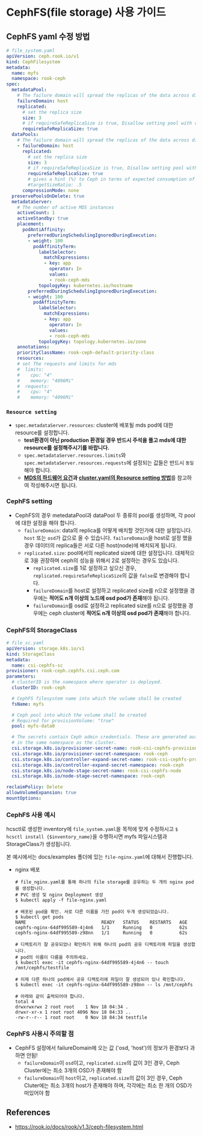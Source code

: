 # CephFS(file storage) 사용 가이드

## CephFS yaml 수정 방법
```yaml
# file_system.yaml
apiVersion: ceph.rook.io/v1
kind: CephFilesystem
metadata:
  name: myfs
  namespace: rook-ceph
spec:
  metadataPool:
    # The failure domain will spread the replicas of the data across different failure zones (osd, host)
    failureDomain: host
    replicated:
      # set the replica size
      size: 3
      # if requireSafeReplicaSize is true, Disallow setting pool with replica 1
      requireSafeReplicaSize: true
  dataPools:
    # The failure domain will spread the replicas of the data across different failure zones (osd, host)
    - failureDomain: host
      replicated:
        # set the replica size
        size: 3
        # if requireSafeReplicaSize is true, Disallow setting pool with replica 1
        requireSafeReplicaSize: true
        # gives a hint (%) to Ceph in terms of expected consumption of the total cluster capacity of a given pool
        #targetSizeRatio: .5
      compressionMode: none
  preservePoolsOnDelete: true
  metadataServer:
    # The number of active MDS instances
    activeCount: 1
    activeStandby: true
    placement:
      podAntiAffinity:
        preferredDuringSchedulingIgnoredDuringExecution:
        - weight: 100
          podAffinityTerm:
            labelSelector:
              matchExpressions:
              - key: app
                operator: In
                values:
                - rook-ceph-mds
            topologyKey: kubernetes.io/hostname
        preferredDuringSchedulingIgnoredDuringExecution:
        - weight: 100
          podAffinityTerm:
            labelSelector:
              matchExpressions:
              - key: app
                operator: In
                values:
                - rook-ceph-mds
            topologyKey: topology.kubernetes.io/zone
    annotations:
    priorityClassName: rook-ceph-default-priority-class
    resources:
    # set The requests and limits for mds
    #  limits:
    #    cpu: "4"
    #    memory: "4096Mi"
    #  requests:
    #    cpu: "4"
    #    memory: "4096Mi"
```
### `Resource setting`
- `spec.metadataServer.resources`: cluster에 배포될 mds pod에 대한 resource를 설정합니다.
  -  <strong>test환경이 아닌 production 환경일 경우 반드시 주석을 풀고 mds에 대한 resource를 설정해주시기를 바랍니다.</strong>
  - `spec.metadataServer.resources.limits`와 `spec.metadataServer.resources.requests`에 설정되는 값들은 반드시 `동일`해야 합니다.
  - <strong>[MDS의 하드웨어 요건](/docs/ceph-cluster-setting.md)과 [cluster.yaml의 Resource setting 방법](/docs/ceph-cluster-setting.md)</strong>를 참고하여 작성해주시면 됩니다.

### CephFS setting
- CephFS의 경우 metedataPool과 dataPool 두 종류의 pool를 생성하며, 각 pool에 대한 설정을 해야 합니다.
    - `failureDomain`: data의 replica를 어떻게 배치할 것인가에 대한 설정입니다. `host` 또는 `osd`가 값으로 올 수 있습니다. `failureDomain`을 host로 설정 했을 경우 데이터의 replica들은 서로 다른 host(node)에 배치되게 됩니다.
    - `replicated.size`: pool에서의 replicated size에 대한 설정입니다. 대체적으로 3을 권장하며 ceph의 성능을 위해서 2로 설정하는 경우도 있습니다.
        - `replicated.size`를 1로 설정하고 싶으신 경우, `replicated.requireSafeReplicaSize`의 값을 `false`로 변경해야 합니다.
        - `failureDomain`를 host로 설정하고 replicated size를 n으로 설정했을 경우에는 <strong>적어도 n개 이상의 노드에 osd pod가 존재</strong>해야 됩니다.
        - `failureDomain`를 osd로 설정하고 replicated size를 n으로 설정했을 경우에는 ceph cluster에 <strong>적어도 n개 이상의 osd pod가 존재</strong>해야 합니다.

### CephFS의 StorageClass
```yaml
# file_sc.yaml
apiVersion: storage.k8s.io/v1
kind: StorageClass
metadata:
  name: csi-cephfs-sc
provisioner: rook-ceph.cephfs.csi.ceph.com
parameters:
  # clusterID is the namespace where operator is deployed.
  clusterID: rook-ceph

  # CephFS filesystem name into which the volume shall be created
  fsName: myfs

  # Ceph pool into which the volume shall be created
  # Required for provisionVolume: "true"
  pool: myfs-data0

  # The secrets contain Ceph admin credentials. These are generated automatically by the operator
  # in the same namespace as the cluster.
  csi.storage.k8s.io/provisioner-secret-name: rook-csi-cephfs-provisioner
  csi.storage.k8s.io/provisioner-secret-namespace: rook-ceph
  csi.storage.k8s.io/controller-expand-secret-name: rook-csi-cephfs-provisioner
  csi.storage.k8s.io/controller-expand-secret-namespace: rook-ceph
  csi.storage.k8s.io/node-stage-secret-name: rook-csi-cephfs-node
  csi.storage.k8s.io/node-stage-secret-namespace: rook-ceph

reclaimPolicy: Delete
allowVolumeExpansion: true
mountOptions:
```

### CephFS 사용 예시
hcsctl로 생성한 inventory에 `file_system.yaml`을 목적에 맞게 수정하시고 `$ hcsctl install {$inventory_name}`을 수행하시면 myfs 파일시스템과 StorageClass가 생성됩니다.

본 예시에서는 docs/examples 폴더에 있는 `file-nginx.yaml`에 대해서 진행합니다.

- nginx 배포

    ```shell
    # file_nginx.yaml를 통해 하나의 file storage를 공유하는 두 개의 nginx pod를 생성합니다.
    # PVC 생성 및 nginx Deployment 생성
    $ kubectl apply -f file-nginx.yaml

    # 배포된 pod을 확인. 서로 다른 이름을 가진 pod이 두개 생성되었습니다.
    $ kubectl get pods
    NAME                            READY   STATUS    RESTARTS   AGE
    cephfs-nginx-64df995589-4j4n6   1/1     Running   0          62s
    cephfs-nginx-64df995589-z98nn   1/1     Running   0          62s

    # 디렉토리가 잘 공유되었나 확인하기 위해 하나의 pod의 공유 디렉토리에 파일을 생성합니다.
    # pod의 이름이 다름을 주의하세요.
    $ kubectl exec -it cephfs-nginx-64df995589-4j4n6 -- touch /mnt/cephfs/testfile

    # 이제 다른 하나의 pod에서 공유 디렉토리에 파일이 잘 생성되어 있나 확인합니다.
    $ kubectl exec -it cephfs-nginx-64df995589-z98nn -- ls /mnt/cephfs

    # 아래와 같이 출력되어야 합니다.
    total 4
    drwxrwxrwx 2 root root    1 Nov 18 04:34 .
    drwxr-xr-x 1 root root 4096 Nov 18 04:33 ..
    -rw-r--r-- 1 root root    0 Nov 18 04:34 testfile
    ```

### CephFS 사용시 주의할 점
- CephFS 설정에서 failureDomain에 오는 값 ('osd, 'host')의 정보가 환경보다 과하면 안됨!
    - `failureDomain`이 `osd`이고, `replicated.size`의 값이 3인 경우, Ceph Cluster에는 최소 3개의 OSD가 존재해야 함
    - `failureDomain`이 `host`이고, `replicated.size`의 값이 3인 경우, Ceph Cluter에는 최소 3개의 host가 존재해야 하며, 각각에는 최소 한 개의 OSD가 떠있어야 함


## References
- <https://rook.io/docs/rook/v1.3/ceph-filesystem.html>
